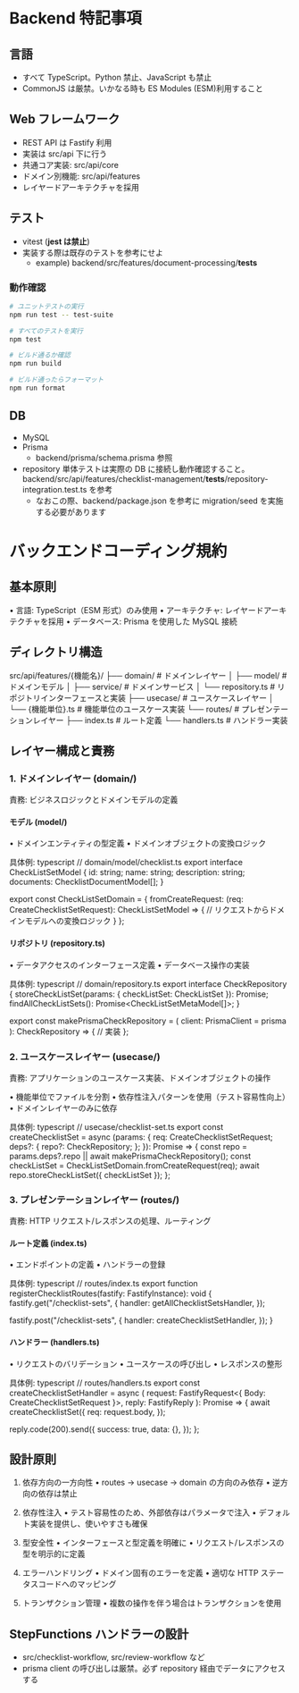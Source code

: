 # Backend 特記事項

## 言語

- すべて TypeScript。Python 禁止、JavaScript も禁止
- CommonJS は厳禁。いかなる時も ES Modules (ESM)利用すること

## Web フレームワーク

- REST API は Fastify 利用
- 実装は src/api 下に行う
- 共通コア実装: src/api/core
- ドメイン別機能: src/api/features
- レイヤードアーキテクチャを採用

## テスト

- vitest (**jest は禁止**)
- 実装する際は既存のテストを参考にせよ
  - example) backend/src/features/document-processing/**tests**

### 動作確認

```bash
# ユニットテストの実行
npm run test -- test-suite

# すべてのテストを実行
npm test

# ビルド通るか確認
npm run build

# ビルド通ったらフォーマット
npm run format
```

## DB

- MySQL
- Prisma
  - backend/prisma/schema.prisma 参照
- repository 単体テストは実際の DB に接続し動作確認すること。backend/src/api/features/checklist-management/**tests**/repository-integration.test.ts を参考
  - なおこの際、backend/package.json を参考に migration/seed を実施する必要があります

# バックエンドコーディング規約

## 基本原則

• 言語: TypeScript（ESM 形式）のみ使用
• アーキテクチャ: レイヤードアーキテクチャを採用
• データベース: Prisma を使用した MySQL 接続

## ディレクトリ構造

src/api/features/{機能名}/
├── domain/ # ドメインレイヤー
│ ├── model/ # ドメインモデル
│ ├── service/ # ドメインサービス
│ └── repository.ts # リポジトリインターフェースと実装
├── usecase/ # ユースケースレイヤー
│ └── {機能単位}.ts # 機能単位のユースケース実装
└── routes/ # プレゼンテーションレイヤー
├── index.ts # ルート定義
└── handlers.ts # ハンドラー実装

## レイヤー構成と責務

### 1. ドメインレイヤー (domain/)

責務: ビジネスロジックとドメインモデルの定義

#### モデル (model/)

• ドメインエンティティの型定義
• ドメインオブジェクトの変換ロジック

具体例:
typescript
// domain/model/checklist.ts
export interface CheckListSetModel {
id: string;
name: string;
description: string;
documents: ChecklistDocumentModel[];
}

export const CheckListSetDomain = {
fromCreateRequest: (req: CreateChecklistSetRequest): CheckListSetModel => {
// リクエストからドメインモデルへの変換ロジック
}
};

#### リポジトリ (repository.ts)

• データアクセスのインターフェース定義
• データベース操作の実装

具体例:
typescript
// domain/repository.ts
export interface CheckRepository {
storeCheckListSet(params: { checkListSet: CheckListSet }): Promise<void>;
findAllCheckListSets(): Promise<CheckListSetMetaModel[]>;
}

export const makePrismaCheckRepository = (
client: PrismaClient = prisma
): CheckRepository => {
// 実装
};

### 2. ユースケースレイヤー (usecase/)

責務: アプリケーションのユースケース実装、ドメインオブジェクトの操作

• 機能単位でファイルを分割
• 依存性注入パターンを使用（テスト容易性向上）
• ドメインレイヤーのみに依存

具体例:
typescript
// usecase/checklist-set.ts
export const createChecklistSet = async (params: {
req: CreateChecklistSetRequest;
deps?: {
repo?: CheckRepository;
};
}): Promise<void> => {
const repo = params.deps?.repo || await makePrismaCheckRepository();
const checkListSet = CheckListSetDomain.fromCreateRequest(req);
await repo.storeCheckListSet({ checkListSet });
};

### 3. プレゼンテーションレイヤー (routes/)

責務: HTTP リクエスト/レスポンスの処理、ルーティング

#### ルート定義 (index.ts)

• エンドポイントの定義
• ハンドラーの登録

具体例:
typescript
// routes/index.ts
export function registerChecklistRoutes(fastify: FastifyInstance): void {
fastify.get("/checklist-sets", {
handler: getAllChecklistSetsHandler,
});

fastify.post("/checklist-sets", {
handler: createChecklistSetHandler,
});
}

#### ハンドラー (handlers.ts)

• リクエストのバリデーション
• ユースケースの呼び出し
• レスポンスの整形

具体例:
typescript
// routes/handlers.ts
export const createChecklistSetHandler = async (
request: FastifyRequest<{ Body: CreateChecklistSetRequest }>,
reply: FastifyReply
): Promise<void> => {
await createChecklistSet({
req: request.body,
});

reply.code(200).send({
success: true,
data: {},
});
};

## 設計原則

1. 依存方向の一方向性
   • routes → usecase → domain の方向のみ依存
   • 逆方向の依存は禁止

2. 依存性注入
   • テスト容易性のため、外部依存はパラメータで注入
   • デフォルト実装を提供し、使いやすさも確保

3. 型安全性
   • インターフェースと型定義を明確に
   • リクエスト/レスポンスの型を明示的に定義

4. エラーハンドリング
   • ドメイン固有のエラーを定義
   • 適切な HTTP ステータスコードへのマッピング

5. トランザクション管理
   • 複数の操作を伴う場合はトランザクションを使用

## StepFunctions ハンドラーの設計

- src/checklist-workflow, src/review-workflow など
- prisma client の呼び出しは厳禁。必ず repository 経由でデータにアクセスする
